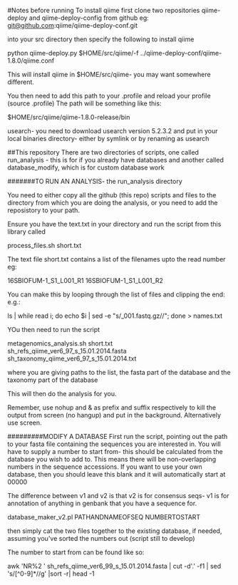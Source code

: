 #Notes before running
To install qiime first clone two repositories
qiime-deploy and qiime-deploy-config from github 
eg:
git@github.com:qiime/qiime-deploy-conf.git

into your src directory
then specify the following to install qiime

python qiime-deploy.py $HOME/src/qiime/-f ../qiime-deploy-conf/qiime-1.8.0/qiime.conf

This will install qiime in $HOME/src/qiime- you may want somewhere different.

You then need to add this path to your .profile and reload your profile (source .profile)
The path will be something like this:

$HOME/src/qiime/qiime-1.8.0-release/bin

usearch-
you need to download usearch version 5.2.3.2 and put in your local binaries directory- either by symlink
or by renaming as usearch 


##This repository
There are two directories of scripts, one called run_analysis - this is for if you already have databases 
and another called database_modify, which is for custom database work


#######TO RUN AN ANALYSIS- the run_analysis directory

You need to either copy all the github (this repo) scripts and files to the directory from which you are 
doing the analysis, or you need to add the reposistory to your path. 


Ensure you have the text.txt in your directory and run the script from this library called 

process_files.sh short.txt 

The text file short.txt contains a list of the filenames upto the read number eg:

16SBIOFUM-1_S1_L001_R1
16SBIOFUM-1_S1_L001_R2


You can make this by looping through the list of files and clipping the end:
e.g.:

ls | while read i; do echo $i | sed -e "s/_001.fastq.gz//"; done > names.txt


YOu then need to run the script 

metagenomics_analysis.sh short.txt sh_refs_qiime_ver6_97_s_15.01.2014.fasta sh_taxonomy_qiime_ver6_97_s_15.01.2014.txt 

where you are giving paths to the list, the fasta part of the database and the taxonomy part of the database 

This will then do the analysis for you. 

Remember, use nohup and & as prefix and suffix respectively to kill the output from screen (no hangup) and put in the background. 
Alternatively use screen. 



#########MODIFY A DATABASE
First run the script, pointing out the path to your fasta file containing the sequences you are interested in. 
You will have to supply a number to start from- this should be calculated from the database you wish to add to. This means there will be non-overlapping numbers in the sequence accessions. If you want to use your own database, then you should leave this blank and it will automatically start at 00000

The difference between v1 and v2 is that v2 is for consensus seqs- v1 is for annotation of anything in genbank that you have a sequence for.

database_maker_v2.pl PATHANDNAMEOFSEQ NUMBERTOSTART 

then simply cat the two files together to the existing database, if needed, assuming you've sorted the numbers out (script still to develop)


The number to start from can be found like so:

awk 'NR%2 ' sh_refs_qiime_ver6_99_s_15.01.2014.fasta | cut -d'.' -f1 |  sed 's/[^0-9]*//g' |sort -r| head -1




